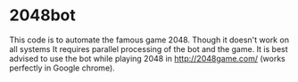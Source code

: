 # 2048bot
This code is to automate the famous game 2048. Though it doesn't work on all systems
It requires parallel processing of the bot and the game.
It is best advised to use the bot while playing 2048 in http://2048game.com/ (works perfectly in Google chrome).
